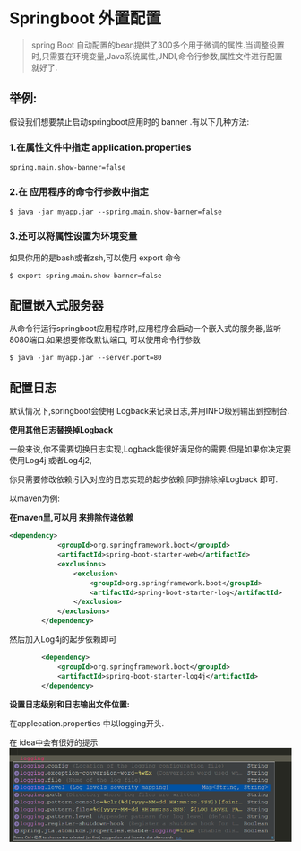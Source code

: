 # Springboot 外置配置

> spring Boot 自动配置的bean提供了300多个用于微调的属性.当调整设置时,只需要在环境变量,Java系统属性,JNDI,命令行参数,属性文件进行配置 就好了.

## 举例:

假设我们想要禁止启动springboot应用时的 banner .有以下几种方法:

### 1.在属性文件中指定 application.properties
```
spring.main.show-banner=false
```
### 2.在 应用程序的命令行参数中指定

```
$ java -jar myapp.jar --spring.main.show-banner=false
```

### 3.还可以将属性设置为环境变量

如果你用的是bash或者zsh,可以使用 export 命令
```
$ export spring.main.show-banner=false
```

## 配置嵌入式服务器

从命令行运行springboot应用程序时,应用程序会启动一个嵌入式的服务器,监听8080端口.如果想要修改默认端口,
可以使用命令行参数

```
$ java -jar myapp.jar --server.port=80
```

## 配置日志

默认情况下,springboot会使用 Logback来记录日志,并用INFO级别输出到控制台.

**使用其他日志替换掉Logback**

一般来说,你不需要切换日志实现,Logback能很好满足你的需要.但是如果你决定要使用Log4j 或者Log4j2,

你只需要修改依赖:引入对应的日志实现的起步依赖,同时排除掉Logback 即可.

以maven为例:

**在maven里,可以用<exclusions> 来排除传递依赖**

```xml
<dependency>
			<groupId>org.springframework.boot</groupId>
			<artifactId>spring-boot-starter-web</artifactId>
			<exclusions>
				<exclusion>
					<groupId>org.springframework.boot</groupId>
					<artifactId>spring-boot-starter-log</artifactId>
				</exclusion>
			</exclusions>
		</dependency>
```
然后加入Log4j的起步依赖即可

```xml
        <dependency>
			<groupId>org.springframework.boot</groupId>
			<artifactId>spring-boot-starter-log4j</artifactId>
		</dependency>
```
**设置日志级别和日志输出文件位置:**

在applecation.properties 中以logging开头.

在 idea中会有很好的提示
![logging](images/s1.png)








